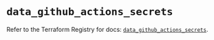 # `data_github_actions_secrets`

Refer to the Terraform Registry for docs: [`data_github_actions_secrets`](https://registry.terraform.io/providers/integrations/github/6.7.5/docs/data-sources/actions_secrets).
